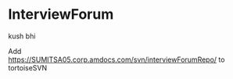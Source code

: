 # InterviewForum
kush bhi

Add  
https://SUMITSA05.corp.amdocs.com/svn/interviewForumRepo/
to tortoiseSVN
